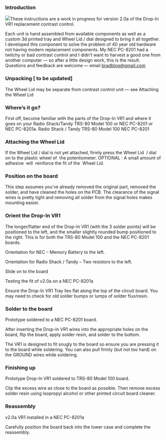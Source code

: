 ### Introduction

![](https://github.com/bgri/Drop-In-VR1-Replacement-Contrast-Pot-m100-NEC-/blob/2cbef1b253c05dbbfa56e02c7e127393a2bfcfad/Drop-In%20Replacement%20Contrast%20Pot%20(m100-NEC)%20Documentation/Drop-In%20Replacement%20Contrast%20Pot%20(m100-NEC)-1/Drop-In%20Replacement%20Contrast%20Pot%20(m100-NEC)-1.001.jpeg)These instructions are a work in progress for version 2.0a of the Drop-In VR1 replacement contrast control.


Each unit is hand assembled from available components as well as a custom 3d printed tray and Wheel Lid / dial designed to bring it all together. I developed this component to solve the problem of 40 year old hardware not having modern replacement components. My NEC PC-8201 had a twitchy or bad contrast control and I didn’t want to harvest a good one from another computer — so after a little design work, this is the result. Questions and feedback are welcome — email bradblog@gmail.com

### Unpacking [ to be updated]

The Wheel Lid may be separate from contrast control unit — see Attaching the Wheel Lid
### Where’s it go?

First off, become familiar with the parts of the Drop-In VR1 and where it goes on your Radio Shack/Tandy TRS-80 Model 100 or NEC PC-8201 or NEC PC-8201a.
Radio Shack / Tandy TRS-80 Model 100
NEC PC-8201

### Attaching the Wheel Lid

If the Wheel Lid / dial is not yet attached, firmly press the Wheel Lid  / dial on to the plastic wheel of  the potentiometer.
OPTIONAL : A small amount of adhesive  will  reinforce the fit of the  Wheel Lid.
### Position on the board

This step assumes you’ve already removed the original part, removed the solder, and have cleaned the holes on the PCB. The clearance of the signal wires is pretty tight and removing all solder from the signal holes makes mounting easier.
### Orient the Drop-In VR1

The longer/flatter end of the Drop-In VR1 (with the 3 solder points) will be positioned to the left, and the smaller slightly rounded bump positioned to the right. This is for both the TRS-80 Model 100 and the NEC PC-8201 boards.

Orientation for NEC – Memory Battery to the left.

Orientation for Radio Shack / Tandy – Two resistors to the left.

Slide on to the board

Testing the fit of v2.0a on a NEC PC-8201a


Ensure the Drop-In VR1 Tray lies flat along the top of the circuit board. You may need to check for old solder bumps or lumps of solder flux/resin.

### Solder to the board
Prototype soldered to a NEC PC-8201 board.

After inserting the Drop-In VR1 wires into the appropriate holes on the board, flip the board, apply solder resin, and solder to the bottom.

The VR1 is designed to fit snugly to the board so ensure you are pressing it to the board while soldering. You can also pull firmly (but not too hard) on the GROUND wires while soldering.

### Finishing up
Prototype Drop-In VR1 soldered to TRS-80 Model 100 board.

Clip the excess wire as close to the board as possible. Then remove excess solder resin using Isopropyl alcohol or other printed circuit board cleaner.

### Reassembly
v2.0a VR1 installed in a NEC PC-8201a

Carefully position the board back into the lower case and complete the reassembly.

 
